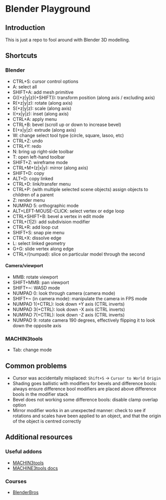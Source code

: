 # Blender Playground

## Introduction

This is just a repo to fool around with Blender 3D modelling.

## Shortcuts

### Blender

* CTRL+S: cursor control options
* A: select all
* SHIFT+A: add mesh primitive
* G((+z|y|z)(+SHIFT)): transform position (along axis / excluding axis)
* R(+z|y|z): rotate (along axis)
* S(+z|y|z): scale (along axis)
* I(+x|y|z): inset (along axis)
* CTRL+A: apply menu
* CTRL+B: bevel (scroll up or down to increase bevel)
* E(+x|y|z): extrude (along axis)
* W: change select tool type (circle, square, lasoo, etc)
* CTRL+Z: undo
* CTRL+Y: redo
* N: bring up right-side toolbar
* T: open left-hand toolbar
* SHIFT+Z: wireframe mode
* CTRL+M+(z|x|y): mirror (along axis)
* SHIFT+D: copy
* ALT+D: copy linked
* CTRL+D: link/transfer menu
* CTRL+P: (with multiple selected scene objects) assign objects to children of a parent
* Z: render menu
* NUMPAD 5: orthographic mode
* ALT+LEFT-MOUSE-CLICK: select vertex or edge loop
* CTRL+SHIFT+B: bevel a vertex in edit mode
* CTRL+(1|2): add subdivision modifier
* CTRL+R: add loop cut
* SHIFT+S: snap pie menu
* CTRL+X: dissolve edge
* L: select linked geometry
* G+G: slide vertex along edge
* CTRL+/(numpad): slice on particular model through the second

#### Camera/viewport

* MMB: rotate viewport
* SHIFT+MMB: pan viewport
* SHIFT+~: WASD mode
* NUMPAD 0: look through camera (camera mode)
* SHIFT+~ (in camera mode): manipulate the camera in FPS mode
* NUMPAD 1(+CTRL): look down +Y axis (CTRL inverts)
* NUMPAD 3(+CTRL): look down -X axis (CTRL inverts)
* NUMPAD 7(+CTRL): look down -Z axis (CTRL inverts)
* NUMPAD 9: rotate camera 190 degrees, effectively flipping it to look down the opposite axis

### MACHIN3tools

* Tab: change mode

## Common problems

* Cursor was accidentally misplaced: `Shift+S` -> `Cursor to World Origin`
* Shading goes ballistic with modifiers for bevels and difference bools: always ensure difference bool modifiers are placed above difference bools in the modifier stack
* Bevel does not working some difference bools: disable clamp overlap option
* Mirror modifier works in an unexpected manner: check to see if rotations and scales have been applied to an object, and that the origin of the object is centred correctly

## Additional resources

### Useful addons

* [MACHIN3tools](https://gumroad.com/l/machin3tools)
* [MACHINE3tools docs](https://machin3.io/MACHIN3tools/docs/)

### Courses

* [BlenderBros](https://www.blenderbros.com/)
